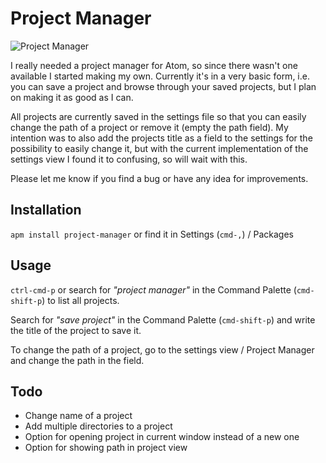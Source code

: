 # Project Manager

![Project Manager](https://raw.github.com/danielbrodin/atom-project-manager/master/project-manager.gif)

I really needed a project manager for Atom, so since there wasn't one available I started making my own. Currently it's in a very basic form, i.e. you can save a project and browse through your saved projects, but I plan on making it as good as I can.

All projects are currently saved in the settings file so that you can easily change the path of a project or remove it (empty the path field). My intention was to also add the projects title as a field to the settings for the possibility to easily change it, but with the current implementation of the settings view I found it to confusing, so will wait with this.

Please let me know if you find a bug or have any idea for improvements.

## Installation
`apm install project-manager` or find it in Settings (`cmd-,`) / Packages

## Usage
`ctrl-cmd-p` or search for *"project manager"* in the Command Palette (`cmd-shift-p`) to list all projects.

Search for *"save project"* in the Command Palette (`cmd-shift-p`) and write the title of the project to save it.

To change the path of a project, go to the settings view / Project Manager and change the path in the field.


## Todo
- Change name of a project
- Add multiple directories to a project
- Option for opening project in current window instead of a new one
- Option for showing path in project view
